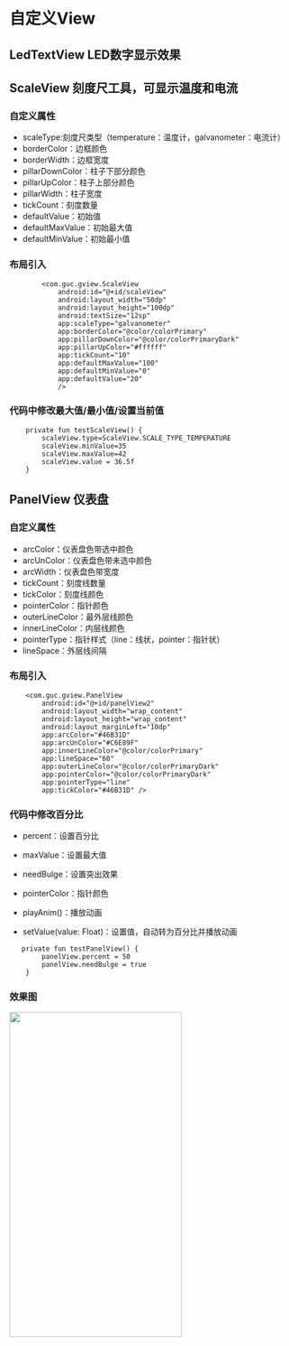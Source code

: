 # 自定义View
## LedTextView  LED数字显示效果

## ScaleView  刻度尺工具，可显示温度和电流
### 自定义属性
* scaleType:刻度尺类型（temperature：温度计，galvanometer：电流计）
* borderColor：边框颜色
* borderWidth：边框宽度
* pillarDownColor：柱子下部分颜色
* pillarUpColor：柱子上部分颜色
* pillarWidth：柱子宽度
* tickCount：刻度数量
* defaultValue：初始值
* defaultMaxValue：初始最大值
* defaultMinValue：初始最小值
### 布局引入
```
        <com.guc.gview.ScaleView
            android:id="@+id/scaleView"
            android:layout_width="50dp"
            android:layout_height="100dp"
            android:textSize="12sp"
            app:scaleType="galvanometer"
            app:borderColor="@color/colorPrimary"
            app:pillarDownColor="@color/colorPrimaryDark"
            app:pillarUpColor="#ffffff"
            app:tickCount="10"
            app:defaultMaxValue="100"
            app:defaultMinValue="0"
            app:defaultValue="20"
            />
```
### 代码中修改最大值/最小值/设置当前值
```
    private fun testScaleView() {
        scaleView.type=ScaleView.SCALE_TYPE_TEMPERATURE
        scaleView.minValue=35
        scaleView.maxValue=42
        scaleView.value = 36.5f
    }
```
## PanelView 仪表盘
### 自定义属性
* arcColor：仪表盘色带选中颜色
* arcUnColor：仪表盘色带未选中颜色
* arcWidth：仪表盘色带宽度
* tickCount：刻度线数量
* tickColor：刻度线颜色
* pointerColor：指针颜色
* outerLineColor：最外层线颜色
* innerLineColor：内层线颜色
* pointerType：指针样式（line：线状，pointer：指针状）
* lineSpace：外层线间隔
### 布局引入
```
    <com.guc.gview.PanelView
        android:id="@+id/panelView2"
        android:layout_width="wrap_content"
        android:layout_height="wrap_content"
        android:layout_marginLeft="10dp"
        app:arcColor="#46B31D"
        app:arcUnColor="#C6E89F"
        app:innerLineColor="@color/colorPrimary"
        app:lineSpace="60"
        app:outerLineColor="@color/colorPrimaryDark"
        app:pointerColor="@color/colorPrimaryDark"
        app:pointerType="line"
        app:tickColor="#46B31D" />
```
### 代码中修改百分比
* percent：设置百分比
* maxValue：设置最大值
* needBulge：设置突出效果
* pointerColor：指针颜色

* playAnim()：播放动画
* setValue(value: Float)：设置值，自动转为百分比并播放动画

```
   private fun testPanelView() {
        panelView.percent = 50
        panelView.needBulge = true
    }
```
### 效果图
<img src="https://github.com/icookingcode/GucChartView/blob/master/snapshoot/Screenshot_1600943679.png"  height="576" width="306"/>
